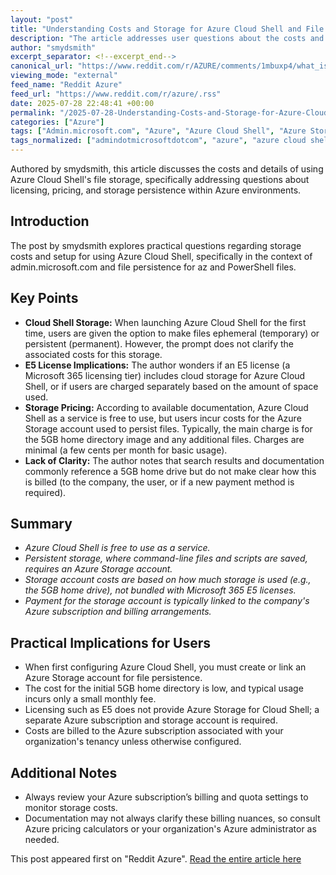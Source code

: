 ```yaml
---
layout: "post"
title: "Understanding Costs and Storage for Azure Cloud Shell and File Persistence"
description: "The article addresses user questions about the costs and availability of cloud storage for files in Azure Cloud Shell, specifically for az & PowerShell usage in admin.microsoft.com. It explores license implications, storage costs for the Cloud Shell home directory, and whether E5 licenses include additional space or typically result in extra charges."
author: "smydsmith"
excerpt_separator: <!--excerpt_end-->
canonical_url: "https://www.reddit.com/r/AZURE/comments/1mbuxp4/what_is_cost_and_how_do_have_cloud_space_for/"
viewing_mode: "external"
feed_name: "Reddit Azure"
feed_url: "https://www.reddit.com/r/azure/.rss"
date: 2025-07-28 22:48:41 +00:00
permalink: "/2025-07-28-Understanding-Costs-and-Storage-for-Azure-Cloud-Shell-and-File-Persistence.html"
categories: ["Azure"]
tags: ["Admin.microsoft.com", "Azure", "Azure Cloud Shell", "Azure Storage", "Cloud Costs", "Cloud Storage Pricing", "Community", "E5 License", "Ephemeral Storage", "File Persistence", "PowerShell", "Storage Accounts"]
tags_normalized: ["admindotmicrosoftdotcom", "azure", "azure cloud shell", "azure storage", "cloud costs", "cloud storage pricing", "community", "e5 license", "ephemeral storage", "file persistence", "powershell", "storage accounts"]
---
```


Authored by smydsmith, this article discusses the costs and details of using Azure Cloud Shell's file storage, specifically addressing questions about licensing, pricing, and storage persistence within Azure environments.<!--excerpt_end-->

## Introduction

The post by smydsmith explores practical questions regarding storage costs and setup for using Azure Cloud Shell, specifically in the context of admin.microsoft.com and file persistence for az and PowerShell files.

## Key Points

- **Cloud Shell Storage:** When launching Azure Cloud Shell for the first time, users are given the option to make files ephemeral (temporary) or persistent (permanent). However, the prompt does not clarify the associated costs for this storage.
- **E5 License Implications:** The author wonders if an E5 license (a Microsoft 365 licensing tier) includes cloud storage for Azure Cloud Shell, or if users are charged separately based on the amount of space used.
- **Storage Pricing:** According to available documentation, Azure Cloud Shell as a service is free to use, but users incur costs for the Azure Storage account used to persist files. Typically, the main charge is for the 5GB home directory image and any additional files. Charges are minimal (a few cents per month for basic usage).
- **Lack of Clarity:** The author notes that search results and documentation commonly reference a 5GB home drive but do not make clear how this is billed (to the company, the user, or if a new payment method is required).

## Summary

- _Azure Cloud Shell is free to use as a service._
- _Persistent storage, where command-line files and scripts are saved, requires an Azure Storage account._
- _Storage account costs are based on how much storage is used (e.g., the 5GB home drive), not bundled with Microsoft 365 E5 licenses._
- _Payment for the storage account is typically linked to the company's Azure subscription and billing arrangements._

## Practical Implications for Users

- When first configuring Azure Cloud Shell, you must create or link an Azure Storage account for file persistence.
- The cost for the initial 5GB home directory is low, and typical usage incurs only a small monthly fee.
- Licensing such as E5 does not provide Azure Storage for Cloud Shell; a separate Azure subscription and storage account is required.
- Costs are billed to the Azure subscription associated with your organization's tenancy unless otherwise configured.

## Additional Notes

- Always review your Azure subscription’s billing and quota settings to monitor storage costs.
- Documentation may not always clarify these billing nuances, so consult Azure pricing calculators or your organization's Azure administrator as needed.

This post appeared first on "Reddit Azure". [Read the entire article here](https://www.reddit.com/r/AZURE/comments/1mbuxp4/what_is_cost_and_how_do_have_cloud_space_for/)
